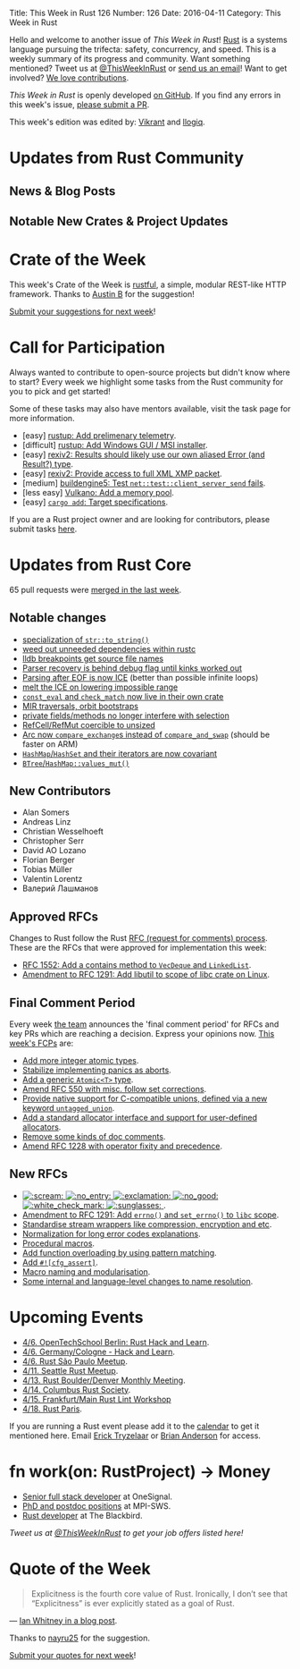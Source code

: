 Title: This Week in Rust 126
Number: 126
Date: 2016-04-11
Category: This Week in Rust

Hello and welcome to another issue of *This Week in Rust*!
[Rust](http://rust-lang.org) is a systems language pursuing the trifecta:
safety, concurrency, and speed. This is a weekly summary of its progress and
community. Want something mentioned? Tweet us at [@ThisWeekInRust](https://twitter.com/ThisWeekInRust) or [send us an
email](mailto:corey@octayn.net?subject=This%20Week%20in%20Rust%20Suggestion)!
Want to get involved? [We love
contributions](https://github.com/rust-lang/rust/blob/master/CONTRIBUTING.md).

*This Week in Rust* is openly developed [on GitHub](https://github.com/cmr/this-week-in-rust).
If you find any errors in this week's issue, [please submit a PR](https://github.com/cmr/this-week-in-rust/pulls).

This week's edition was edited by: [Vikrant](https://github.com/nasa42) and [llogiq](https://github.com/llogiq).

# Updates from Rust Community

## News & Blog Posts

## Notable New Crates & Project Updates

# Crate of the Week

This week's Crate of the Week is [rustful](https://crates.io/crates/rustful), a simple, modular REST-like HTTP framework. Thanks to [Austin B](https://users.rust-lang.org/users/DroidLogician) for the suggestion!

[Submit your suggestions for next week][submit_crate]!

[submit_crate]: https://users.rust-lang.org/t/crate-of-the-week/2704

# Call for Participation

Always wanted to contribute to open-source projects but didn't know where to start?
Every week we highlight some tasks from the Rust community for you to pick and get started!

Some of these tasks may also have mentors available, visit the task page for more information.

* [easy] [rustup: Add prelimenary telemetry](https://github.com/rust-lang-nursery/multirust-rs/issues/254).
* [difficult] [rustup: Add Windows GUI / MSI installer](https://github.com/rust-lang-nursery/multirust-rs/issues/253).
* [easy] [rexiv2: Results should likely use our own aliased Error (and Result?) type](https://github.com/felixc/rexiv2/issues/16).
* [easy] [rexiv2: Provide access to full XML XMP packet](https://github.com/felixc/rexiv2/issues/14).
* [medium] [buildengine5: Test `net::test::client_server_send` fails](https://github.com/Ameliorate/buildengine5/issues/10).
* [less easy] [Vulkano: Add a memory pool](https://github.com/tomaka/vulkano/issues/14).
* [easy] [`cargo add`: Target specifications](https://github.com/killercup/cargo-edit/issues/13).

If you are a Rust project owner and are looking for contributors, please submit tasks [here][guidelines].

[guidelines]: https://users.rust-lang.org/t/twir-call-for-participation/4821

# Updates from Rust Core

65 pull requests were [merged in the last week][merged].

[merged]: https://github.com/issues?q=is%3Apr+org%3Arust-lang+is%3Amerged+merged%3A2016-03-28..2016-04-04

## Notable changes

* [specialization of `str::to_string()`](https://github.com/rust-lang/rust/pull/32586)
* [weed out unneeded dependencies within rustc](https://github.com/rust-lang/rust/pull/32571)
* [lldb breakpoints get source file names](https://github.com/rust-lang/rust/pull/32522)
* [Parser recovery is behind debug flag until kinks worked out](https://github.com/rust-lang/rust/pull/32494)
* [Parsing after EOF is now ICE](https://github.com/rust-lang/rust/pull/32479) (better than possible infinite loops)
* [melt the ICE on lowering impossible range](https://github.com/rust-lang/rust/pull/32267)
* [`const_eval` and `check_match` now live in their own crate](https://github.com/rust-lang/rust/pull/32259)
* [MIR traversals, orbit bootstraps](https://github.com/rust-lang/rust/pull/32210)
* [private fields/methods no longer interfere with selection](https://github.com/rust-lang/rust/pull/31938)
* [RefCell/RefMut coercible to unsized](https://github.com/rust-lang/rust/pull/32652)
* [Arc now `compare_exchange`s instead of `compare_and_swap`](https://github.com/rust-lang/rust/pull/32643) (should be faster on ARM)
* [`HashMap`/`HashSet` and their iterators are now covariant](https://github.com/rust-lang/rust/pull/32635)
* [`BTree`/`HashMap::values_mut()`](https://github.com/rust-lang/rust/pull/32633)

## New Contributors

* Alan Somers
* Andreas Linz
* Christian Wesselhoeft
* Christopher Serr
* David AO Lozano
* Florian Berger
* Tobias Müller
* Valentin Lorentz
* Валерий Лашманов

## Approved RFCs

Changes to Rust follow the Rust [RFC (request for comments)
process](https://github.com/rust-lang/rfcs#rust-rfcs). These
are the RFCs that were approved for implementation this week:

* [RFC 1552: Add a contains method to `VecDeque` and `LinkedList`](https://github.com/rust-lang/rfcs/pull/1552).
* [Amendment to RFC 1291: Add libutil to scope of libc crate on Linux](https://github.com/rust-lang/rfcs/pull/1529).


## Final Comment Period

Every week [the team](https://rust-lang.org/team.html) announces the
'final comment period' for RFCs and key PRs which are reaching a
decision. Express your opinions now. [This week's FCPs][fcp] are:

[fcp]: https://github.com/rust-lang/rfcs/labels/final-comment-period

* [Add more integer atomic types](https://github.com/rust-lang/rfcs/pull/1543).
* [Stabilize implementing panics as aborts](https://github.com/rust-lang/rfcs/pull/1513).
* [Add a generic `Atomic<T>` type](https://github.com/rust-lang/rfcs/pull/1505).
* [Amend RFC 550 with misc. follow set corrections](https://github.com/rust-lang/rfcs/pull/1494).
* [Provide native support for C-compatible unions, defined via a new keyword `untagged_union`](https://github.com/rust-lang/rfcs/pull/1444).
* [Add a standard allocator interface and support for user-defined allocators](https://github.com/rust-lang/rfcs/pull/1398).
* [Remove some kinds of doc comments](https://github.com/rust-lang/rfcs/pull/1373).
* [Amend RFC 1228 with operator fixity and precedence](https://github.com/rust-lang/rfcs/pull/1319).

## New RFCs

* [<img src="https://cdn-business.discourse.org/images/emoji/emoji_one/scream.png?v=2" title=":scream:" class="emoji" alt=":scream:"> <img src="https://cdn-business.discourse.org/images/emoji/emoji_one/no_entry.png?v=2" title=":no_entry:" class="emoji" alt=":no_entry:"> <img src="https://cdn-business.discourse.org/images/emoji/emoji_one/exclamation.png?v=2" title=":exclamation:" class="emoji" alt=":exclamation:"> <img src="https://cdn-business.discourse.org/images/emoji/emoji_one/no_good.png?v=2" title=":no_good:" class="emoji" alt=":no_good:"> <img src="https://cdn-business.discourse.org/images/emoji/emoji_one/white_check_mark.png?v=2" title=":white_check_mark:" class="emoji" alt=":white_check_mark:"> <img src="https://cdn-business.discourse.org/images/emoji/emoji_one/sunglasses.png?v=2" title=":sunglasses:" class="emoji" alt=":sunglasses:">      ](https://github.com/rust-lang/rfcs/pull/1565).
* [Amendment to RFC 1291: Add `errno()` and `set_errno()` to `libc` scope](https://github.com/rust-lang/rfcs/pull/1571).
* [Standardise stream wrappers like compression, encryption and etc](https://github.com/rust-lang/rfcs/pull/1568).
* [Normalization for long error codes explanations](https://github.com/rust-lang/rfcs/pull/1567).
* [Procedural macros](https://github.com/rust-lang/rfcs/pull/1566).
* [Add function overloading by using pattern matching](https://github.com/rust-lang/rfcs/pull/1564).
* [Add `#![cfg_assert]`](https://github.com/rust-lang/rfcs/pull/1563).
* [Macro naming and modularisation](https://github.com/rust-lang/rfcs/pull/1561).
* [Some internal and language-level changes to name resolution](https://github.com/rust-lang/rfcs/pull/1560).

# Upcoming Events

* [4/6. OpenTechSchool Berlin: Rust Hack and Learn](http://www.meetup.com/opentechschool-berlin/).
* [4/6. Germany/Cologne - Hack and Learn](http://www.meetup.com/de-DE/Rust-Cologne-Bonn/events/229919455/).
* [4/6. Rust São Paulo Meetup](http://www.meetup.com/Rust-Sao-Paulo-Meetup/events/229377422/).
* [4/11. Seattle Rust Meetup](https://www.eventbrite.com/e/mozilla-rust-seattle-meetup-tickets-12222326307?aff=erelexporg).
* [4/13. Rust Boulder/Denver Monthly Meeting](http://www.meetup.com/Rust-Boulder-Denver/).
* [4/14. Columbus Rust Society](http://www.meetup.com/columbus-rs/).
* [4/15. Frankfurt/Main Rust Lint Workshop](http://www.meetup.com/de-DE/Rust-Rhein-Main/events/229564640/?eventId=229564640)
* [4/18. Rust Paris](http://www.meetup.com/Rust-Paris).

If you are running a Rust event please add it to the [calendar] to get
it mentioned here. Email [Erick Tryzelaar][erickt] or [Brian
Anderson][brson] for access.

[calendar]: https://www.google.com/calendar/embed?src=apd9vmbc22egenmtu5l6c5jbfc%40group.calendar.google.com
[erickt]: mailto:erick.tryzelaar@gmail.com
[brson]: mailto:banderson@mozilla.com

# fn work(on: RustProject) -> Money

* [Senior full stack developer](http://onesignal.applytojob.com/apply/gpSzt4/Senior-Full-Stack-Developer) at OneSignal.
* [PhD and postdoc positions](http://plv.mpi-sws.org/rustbelt/) at MPI-SWS.
* [Rust developer](http://rust.jobboard.io/jobs/125594-rust-developer-at-the-blackbird) at The Blackbird.

*Tweet us at [@ThisWeekInRust](https://twitter.com/ThisWeekInRust) to get your job offers listed here!*

# Quote of the Week

> Explicitness is the fourth core value of Rust. Ironically, I don’t see that “Explicitness” is ever explicitly stated as a goal of Rust.

— [Ian Whitney in a blog post](http://designisrefactoring.com/2016/04/01/rust-via-its-core-values/).

Thanks to [nayru25](https://users.rust-lang.org/users/nayru25) for the suggestion.

[Submit your quotes for next week][submit]!

[submit]: http://users.rust-lang.org/t/twir-quote-of-the-week/328
